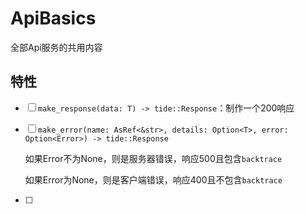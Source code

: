 # ApiBasics

全部Api服务的共用内容

## 特性

- [ ] `make_response(data: T) -> tide::Response`：制作一个200响应

- [ ] `make_error(name: AsRef<&str>, details: Option<T>, error: Option<Error>) -> tide::Response`

  如果Error不为None，则是服务器错误，响应500且包含`backtrace`

  如果Error为None，则是客户端错误，响应400且不包含`backtrace`

- [ ] 